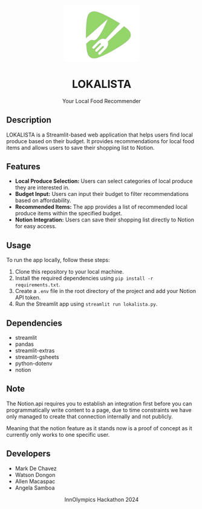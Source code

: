 <!-- Title and Logo -->
<p align="center">
  <img src="Asset/lokalista_logo.png" width="200" alt="LOKALISTA Logo">
</p>
<h1 align="center">LOKALISTA</h1>
<p align="center">Your Local Food Recommender</p>

## Description

LOKALISTA is a Streamlit-based web application that helps users find local produce based on their budget. It provides recommendations for local food items and allows users to save their shopping list to Notion.

## Features

- **Local Produce Selection:** Users can select categories of local produce they are interested in.
- **Budget Input:** Users can input their budget to filter recommendations based on affordability.
- **Recommended Items:** The app provides a list of recommended local produce items within the specified budget.
- **Notion Integration:** Users can save their shopping list directly to Notion for easy access.

## Usage

To run the app locally, follow these steps:

1. Clone this repository to your local machine.
2. Install the required dependencies using `pip install -r requirements.txt`.
3. Create a `.env` file in the root directory of the project and add your Notion API token.
4. Run the Streamlit app using `streamlit run lokalista.py`.


## Dependencies

- streamlit
- pandas
- streamlit-extras
- streamlit-gsheets
- python-dotenv
- notion

## Note
The Notion.api requires you to establish an integration first before you can programmatically write content to a page, due to time constraints we have only managed to create that connection internally and not publicly.

Meaning that the notion feature as it stands now is a proof of concept as it currently only works to one specific user.

## Developers

- Mark De Chavez
- Watson Dongon
- Allen Macaspac
- Angela Samboa

<p align="center">InnOlympics Hackathon 2024</p>
